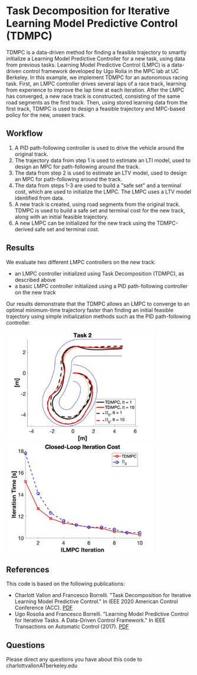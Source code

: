 # Task Decomposition for Iterative Learning Model Predictive Control (TDMPC)

TDMPC is a data-driven method for finding a feasible trajectory to smartly initialize a Learning Model Predictive Controller for a new task, using data from previous tasks. Learning Model Predictive Control (LMPC) is a data-driven control framework developed by Ugo Rolia in the MPC lab at UC Berkeley. In this example, we implement TDMPC for an autonomous racing task. First, an LMPC controller drives several laps of a race track, learning from experience to improve the lap time at each iteration. After the LMPC has converged, a new race track is constructed, consisting of the same road segments as the first track. Then, using stored learning data from the first track, TDMPC is used to design a feasible trajectory and MPC-based policy for the new, unseen track. 

## Workflow

1) A PID path-following controller is used to drive the vehicle around the original track.
2) The trajectory data from step 1 is used to estimate an LTI model, used to design an MPC for path-following around the track.
3) The data from step 2 is used to estimate an LTV model, used to design an MPC for path-following around the track.
4) The data from steps 1-3 are used to build a "safe set" and a terminal cost, which are used to initialize the LMPC. The LMPC uses a LTV model identified from data.
5) A new track is created, using road segments from the original track. TDMPC is used to build a safe set and terminal cost for the new track, along with an initial feasible trajectory.
6) A new LMPC can be initialized for the new track using the TDMPC-derived safe set and terminal cost. 

## Results
We evaluate two different LMPC controllers on the new track: 
   - an LMPC controller initialized using Task Decomposition (TDMPC), as described above
   - a basic LMPC controller initialized using a PID path-following controller on the new track
   
Our results demonstrate that the TDMPC allows an LMPC to converge to an optimal minimum-time trajectory faster than finding an initial feasible trajectory using simple initialization methods such as the PID path-following controller.

<p float="left">
  <img src="https://github.com/charlottvallon/TDMPC/blob/master/src/data/accCar.jpg" width="400" />
  <img src="https://github.com/charlottvallon/TDMPC/blob/master/src/data/accCarCost.jpg" width="400" /> 
</p>

## References

This code is based on the following publications:

* Charlott Vallon and Francesco Borrelli. "Task Decomposition for Iterative Learning Model Predictive Control." In IEEE 2020 American Control Conference (ACC). [PDF](http://128.84.4.27/abs/1903.07003)
* Ugo Rosolia and Francesco Borrelli. "Learning Model Predictive Control for Iterative Tasks. A Data-Driven Control Framework." In IEEE Transactions on Automatic Control (2017). [PDF](https://ieeexplore.ieee.org/document/8039204/)

## Questions

Please direct any questions you have about this code to charlottvallonATberkeley.edu
